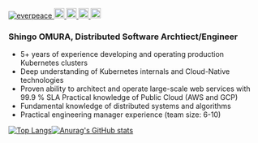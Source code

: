 <p align="left">
  <a href="https://github.com/everpeace/everpeace/">
    <img src="https://komarev.com/ghpvc/?username=everpeace" alt="everpeace" />
  </a>
  <a href="http://twitter.com/everpeace">
    <img height="20" src="https://img.shields.io/twitter/follow/everpeace?label=Twitter&logo=twitter&style=flat" />
  </a>
  <a href="https://github.com/everpeace">
    <img height="20" src="https://img.shields.io/github/followers/everpeace?label=follow&logo=github&style=flat" />
  </a>
  <a href="http://qiita.com/everpeace">
    <img height="20" src="https://qiita-badge.apiapi.app/s/everpeace/posts.svg" />
  </a>
  <//qiita.com/yutkat">
    <img height="20" src="https://qiita-badge.apiapi.app/s/everpeace/contributions.svg" />
  </a>
</p>
  
### Shingo OMURA, Distributed Software Archtiect/Engineer

- 5+ years of experience developing and operating production Kubernetes clusters 
- Deep understanding of Kubernetes internals and Cloud-Native technologies 
- Proven ability to architect and operate large-scale web services with 99.9 % SLA Practical knowledge of Public Cloud (AWS and GCP)
- Fundamental knowledge of distributed systems and algorithms 
- Practical engineering manager experience (team size: 6-10)

[![Top Langs](https://github-readme-stats.vercel.app/api/top-langs/?username=everpeace&layout=compact)](https://github.com/anuraghazra/github-readme-stats)[![Anurag's GitHub stats](https://github-readme-stats.vercel.app/api?username=everpeace&count_private=true)](https://github.com/anuraghazra/github-readme-stats)
 
<!--
**everpeace/everpeace** is a ✨ _special_ ✨ repository because its `README.md` (this file) appears on your GitHub profile.

Here are some ideas to get you started:

- 🔭 I’m currently working on ...
- 🌱 I’m currently learning ...
- 👯 I’m looking to collaborate on ...
- 🤔 I’m looking for help with ...
- 💬 Ask me about ...
- 📫 How to reach me: ...
- 😄 Pronouns: ...
- ⚡ Fun fact: ...
-->
